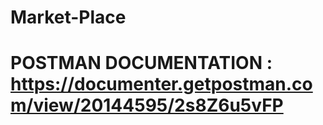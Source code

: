 # Market-Place
# POSTMAN DOCUMENTATION : https://documenter.getpostman.com/view/20144595/2s8Z6u5vFP
